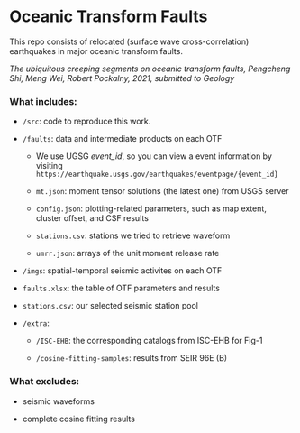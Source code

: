 # Oceanic Transform Faults

This repo consists of relocated (surface wave cross-correlation) earthquakes in major oceanic transform faults.

*The ubiquitous creeping segments on oceanic transform faults, Pengcheng Shi, Meng Wei, Robert Pockalny, 2021, submitted to Geology*

### What includes:

- `/src`: code to reproduce this work.

- `/faults`: data and intermediate products on each OTF

    - We use UGSG *event_id*, so you can view a event information by visiting `https://earthquake.usgs.gov/earthquakes/eventpage/{event_id}`

    - `mt.json`: moment tensor solutions (the latest one) from USGS server

    - `config.json`: plotting-related parameters, such as map extent, cluster offset, and CSF results

    - `stations.csv`: stations we tried to retrieve waveform

    - `umrr.json`: arrays of the unit moment release rate


- `/imgs`: spatial-temporal seismic activites on each OTF

- `faults.xlsx`: the table of OTF parameters and results

- `stations.csv`: our selected seismic station pool

- `/extra`:

    - `/ISC-EHB`: the corresponding catalogs from ISC-EHB for Fig-1

    - `/cosine-fitting-samples`: results from SEIR 96E (B)


### What excludes:

- seismic waveforms

- complete cosine fitting results
